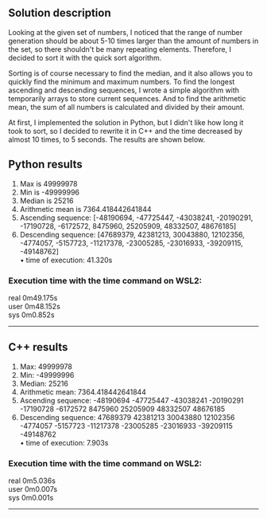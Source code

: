 ## **Solution description**

Looking at the given set of numbers, I noticed that the range of number generation should be about 5-10 times larger than the amount of numbers in the set, so there shouldn't be many repeating elements. Therefore, I decided to sort it with the quick sort algorithm.  
  
Sorting is of course necessary to find the median, and it also allows you to quickly find the minimum and maximum numbers. To find the longest ascending and descending sequences, I wrote a simple algorithm with temporarily arrays to store current sequences. And to find the arithmetic mean, the sum of all numbers is calculated and divided by their amount.
  
At first, I implemented the solution in Python, but I didn't like how long it took to sort, so I decided to rewrite it in C++ and the time decreased by almost 10 times, to 5 seconds. The results are shown below.
## Python results
 1. Max is 49999978  
 2. Min is -49999996  
 3. Median is 25216  
 4. Arithmetic mean is 7364.418442641844  
 5. Ascending sequence: [-48190694, -47725447, -43038241, -20190291, -17190728, -6172572, 8475960, 25205909, 48332507, 48676185]  
 6. Descending sequence: [47689379, 42381213, 30043880, 12102356, -4774057, -5157723, -11217378, -23005285, -23016933, -39209115, -49148762]  
 • time of execution: 41.320s

### Execution time with the time command on WSL2:
real    0m49.175s  
user    0m48.152s  
sys     0m0.852s  

 ---
## C++ results
 1. Max: 49999978  
 2. Min: -49999996  
 3. Median: 25216  
 4. Arithmetic mean: 7364.418442641844  
 5. Ascending sequence: -48190694 -47725447 -43038241 -20190291 -17190728 -6172572 8475960 25205909 48332507 48676185  
 6. Descending sequence: 47689379 42381213 30043880 12102356 -4774057 -5157723 -11217378 -23005285 -23016933 -39209115 -49148762  
 • time of execution: 7.903s  
### Execution time with the time command on WSL2:
real    0m5.036s  
user    0m0.007s  
sys     0m0.001s

---